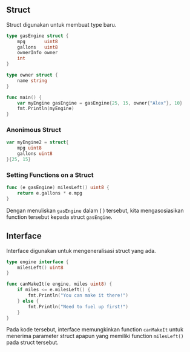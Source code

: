 ## Struct
Struct digunakan untuk membuat type baru.
```go
type gasEngine struct {
    mpg       uint8
    gallons   uint8
    ownerInfo owner
    int
}

type owner struct {
    name string
}

func main() {
    var myEngine gasEngine = gasEngine{25, 15, owner{"Alex"}, 10}
    fmt.Println(myEngine)
}
```
### Anonimous Struct
```go
var myEngine2 = struct{
	mpg uint8
	gallons uint8
}{25, 15}
```
### Setting Functions on a Struct
```go
func (e gasEngine) milesLeft() uint8 {
    return e.gallons * e.mpg
}
```

Dengan menuliskan `gasEngine` dalam ( ) tersebut, kita mengasosiasikan function tersebut kepada struct `gasEngine`.
## Interface
Interface digunakan untuk mengeneralisasi struct yang ada. 
```go
type engine interface {
    milesLeft() uint8
}

func canMakeIt(e engine, miles uint8) {
    if miles <= e.milesLeft() {
        fmt.Println("You can make it there!")
    } else {
        fmt.Println("Need to fuel up first!")
    }
}
```

Pada kode tersebut, interface memungkinkan function `canMakeIt` untuk menerima parameter struct apapun yang memiliki function `milesLeft()` pada struct tersebut. 